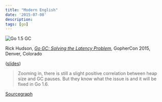 ```yaml
---
title: "Modern English"
date: '2015-07-08'
description:
tags: [go]
---
```


![Go 1.5 GC](https://40.media.tumblr.com/9307fba3736ad303738661bd558dddf0/tumblr_inline_nr6qrn313V1sdck2n_540.jpg)

Rick Hudson, [_Go GC: Solving the Latency Problem_](https://www.youtube.com/watch?v=aiv1JOfMjm0), GopherCon 2015, Denver, Colorado

([slides](https://talks.golang.org/2015/go-gc.pdf))

> Zooming in, there is still a slight positive correlation between heap size and GC pauses. But they know what the issue is and it will be fixed in Go 1.6.

[Sourcegraph](https://sourcegraph.com/blog/live/gophercon2015/123574706480)
